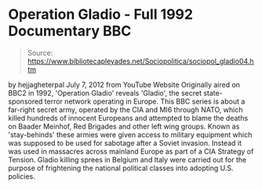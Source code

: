 # Operation Gladio - Full 1992 Documentary BBC

> Source: https://www.bibliotecapleyades.net/Sociopolitica/sociopol_gladio04.htm

by
hejjagheterpal
July 7, 2012
from
YouTube Website
Originally aired on BBC2 in 1992, 'Operation Gladio' reveals 'Gladio', the
secret state-sponsored terror network operating in Europe.
This BBC series is about a far-right secret army, operated by the CIA and
MI6 through NATO, which killed hundreds of innocent Europeans and attempted
to blame the deaths on Baader Meinhof, Red Brigades and other left wing
groups.
Known as 'stay-behinds' these armies were given access to military
equipment which was supposed to be used for sabotage after a Soviet
invasion. Instead it was used in massacres across mainland Europe as part of
a CIA Strategy of Tension.
Gladio killing sprees in Belgium and Italy were
carried out for the purpose of frightening the national political classes
into adopting U.S. policies.
